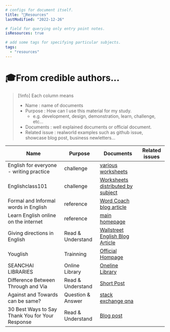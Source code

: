 ```yaml
---
# configs for document itself.
title: "🚚Resources"
lastModified: "2022-12-26"

# field for querying only entry point notes.
isResources: true

# add some tags for specifying particular subjects.
tags:
  - "resources"
---
```

# 🎓From credible authors...
> [!info] Each column means
> - Name : name of documents
> - Purpose : How can I use this material for my study.
> 	- e.g. development, design, demonstration, learn, challenge, etc...
> - Documents : well explained documents or official document.
> - Related issue : realworld examples such as github issue, showcase blog post, business newletters...

| Name                                            | Purpose           | Documents                                                                                               | Related issues |
| ----------------------------------------------- | ----------------- | ------------------------------------------------------------------------------------------------------- | -------------- |
| English for everyone - writing practice         | challenge         | [various worksheets](https://englishforeveryone.org/Topics/Writing-Practice.html)                       |                |
| Englishclass101                                 | challenge         | [Worksheets distributed by subject](https://www.englishclass101.com/learn-with-pdf)                     |                |
| Formal and Informal words in English            | reference         | [Word Coach blog article](https://www.wordscoach.com/blog/formal-and-informal-words-in-english/)        |                |
| Learn English online on the internet            | reference         | [main homepage](https://learnenglishontheinternet.com/blog)                                             |                |
| Giving directions in English                    | Read & Understand | [Wallstreet English Blog Article](https://www.wallstreetenglish.com/blog/giving-directions-in-english)  |                |
| Youglish                                        | Trainning         | [Official Hompage](https://youglish.com/)                                                               |                |
| SEANCHAI LIBRARIES                              | Online Library    | [Oneline Library](http://irelandslstory.blogspot.com/?m=1)                                              |                |
| Difference Between Through and Via              | Read & Understand | [Short Post](https://www.differencebetween.com/difference-between-through-and-vs-via/)                  |                |
| Against and Towards can be same?                | Question & Answer | [stack exchange qna](https://english.stackexchange.com/questions/40307/against-and-towards-can-be-same) |                |
| 30 Best Ways to Say Thank You for Your Response | Read & Understand | [Blog post](https://futureofworking.com/thank-you-for-your-response/)                                                                                                        |                |
